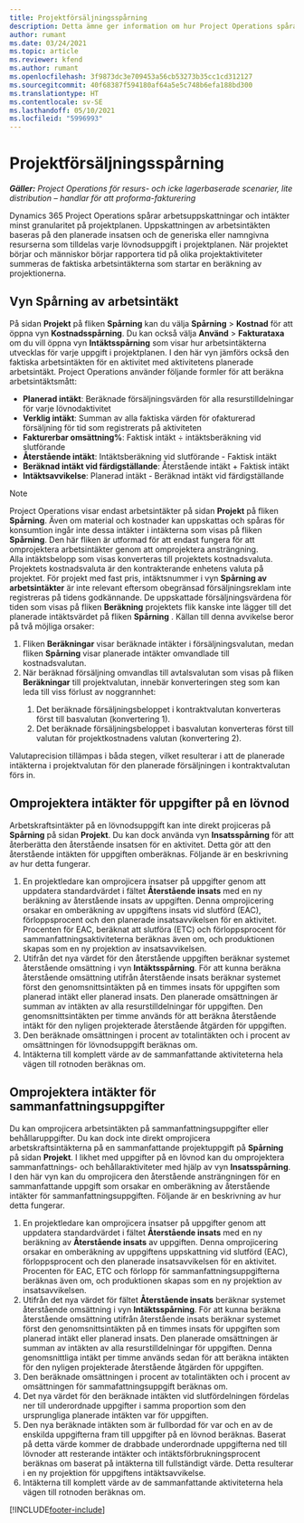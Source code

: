 ```yaml
---
title: Projektförsäljningsspårning
description: Detta ämne ger information om hur Project Operations spårar framsteg mot arbetsintäkten för ett projekt.
author: rumant
ms.date: 03/24/2021
ms.topic: article
ms.reviewer: kfend
ms.author: rumant
ms.openlocfilehash: 3f9873dc3e709453a56cb53273b35cc1cd312127
ms.sourcegitcommit: 40f68387f594180af64a5e5c748b6efa188bd300
ms.translationtype: HT
ms.contentlocale: sv-SE
ms.lasthandoff: 05/10/2021
ms.locfileid: "5996993"
---
```

# <a name="project-sales-tracking"></a>Projektförsäljningsspårning

_**Gäller:** Project Operations för resurs- och icke lagerbaserade scenarier, lite distribution – handlar för att proforma-fakturering_

Dynamics 365 Project Operations spårar arbetsuppskattningar och intäkter minst granularitet på projektplanen. Uppskattningen av arbetsintäkten baseras på den planerade insatsen och de generiska eller namngivna resurserna som tilldelas varje lövnodsuppgift i projektplanen. När projektet börjar och människor börjar rapportera tid på olika projektaktiviteter summeras de faktiska arbetsintäkterna som startar en beräkning av projektionerna.

## <a name="labor-revenue-tracking-view"></a>Vyn Spårning av arbetsintäkt

På sidan **Projekt** på fliken **Spårning** kan du välja **Spårning** > **Kostnad** för att öppna vyn **Kostnadsspårning**. Du kan också välja **Använd** > **Fakturataxa** om du vill öppna vyn **Intäktsspårning** som visar hur arbetsintäkterna utvecklas för varje uppgift i projektplanen. I den här vyn jämförs också den faktiska arbetsintäkten för en aktivitet med aktivitetens planerade arbetsintäkt. Project Operations använder följande formler för att beräkna arbetsintäktsmått:

- **Planerad intäkt**: Beräknade försäljningsvärden för alla resurstilldelningar för varje lövnodaktivitet
- **Verklig intäkt**: Summan av alla faktiska värden för ofakturerad försäljning för tid som registrerats på aktiviteten
- **Fakturerbar omsättning%**: Faktisk intäkt ÷ intäktsberäkning vid slutförande
- **Återstående intäkt**: Intäktsberäkning vid slutförande - Faktisk intäkt
- **Beräknad intäkt vid färdigställande**: Återstående intäkt + Faktisk intäkt
- **Intäktsavvikelse**: Planerad intäkt - Beräknad intäkt vid färdigställande


> [!NOTE]
> Project Operations visar endast arbetsintäkter på sidan **Projekt** på fliken **Spårning**. Även om material och kostnader kan uppskattas och spåras för konsumtion ingår inte dessa intäkter i intäkterna som visas på fliken **Spårning**. Den här fliken är utformad för att endast fungera för att omprojektera arbetsintäkter genom att omprojektera ansträngning.  
> Alla intäktsbelopp som visas konverteras till projektets kostnadsvaluta. Projektets kostnadsvaluta är den kontrakterande enhetens valuta på projektet. För projekt med fast pris, intäktsnummer i vyn **Spårning av arbetsintäkter** är inte relevant eftersom obegränsad försäljningsreklam inte registreras på tidens godkännande.
> De uppskattade försäljningsvärdena för tiden som visas på fliken **Beräkning** projektets flik kanske inte lägger till det planerade intäktsvärdet på fliken **Spårning** . Källan till denna avvikelse beror på två möjliga orsaker:
><ol>
   ><li> Fliken <b>Beräkningar</b> visar beräknade intäkter i försäljningsvalutan, medan fliken <b>Spårning</b> visar planerade intäkter omvandlade till kostnadsvalutan. </li>
   ><li> När beräknad försäljning omvandlas till avtalsvalutan som visas på fliken <b>Beräkningar</b> till projektvalutan, innebär konverteringen steg som kan leda till viss förlust av noggrannhet: </li>
><ol>
><li> Det beräknade försäljningsbeloppet i kontraktvalutan konverteras först till basvalutan (konvertering 1).</li>
><li> Det beräknade försäljningsbeloppet i basvalutan konverteras först till valutan för projektkostnadens valutan (konvertering 2). </li>
></ol>
></ol>
> Valutaprecision tillämpas i båda stegen, vilket resulterar i att de planerade intäkterna i projektvalutan för den planerade försäljningen i kontraktvalutan förs in.
   

## <a name="reprojecting-revenues-on-leaf-node-tasks"></a>Omprojektera intäkter för uppgifter på en lövnod

Arbetskraftsintäkter på en lövnodsuppgift kan inte direkt projiceras på **Spårning** på sidan **Projekt**. Du kan dock använda vyn **Insatsspårning** för att återberätta den återstående insatsen för en aktivitet. Detta gör att den återstående intäkten för uppgiften omberäknas. Följande är en beskrivning av hur detta fungerar.

1. En projektledare kan omprojicera insatser på uppgifter genom att uppdatera standardvärdet i fältet **Återstående insats** med en ny beräkning av återstående insats av uppgiften. Denna omprojicering orsakar en omberäkning av uppgiftens insats vid slutförd (EAC), förloppsprocent och den planerade insatsavvikelsen för en aktivitet. Procenten för EAC, beräknat att slutföra (ETC) och förloppsprocent för sammanfattningsaktiviteterna beräknas även om, och produktionen skapas som en ny projektion av insatsavvikelsen.
2. Utifrån det nya värdet för den återstående uppgiften beräknar systemet återstående omsättning i vyn **Intäktsspårning**. För att kunna beräkna återstående omsättning utifrån återstående insats beräknar systemet först den genomsnittsintäkten på en timmes insats för uppgiften som planerad intäkt eller planerad insats. Den planerade omsättningen är summan av intäkten av alla resurstilldelningar för uppgiften. Den genomsnittsintäkten per timme används för att beräkna återstående intäkt för den nyligen projekterade återstående åtgärden för uppgiften.
3. Den beräknade omsättningen i procent av totalintäkten och i procent av omsättningen för lövnodsuppgift beräknas om.
4. Intäkterna till komplett värde av de sammanfattande aktiviteterna hela vägen till rotnoden beräknas om.

## <a name="reprojecting-revenues-on-summary-tasks"></a>Omprojektera intäkter för sammanfattningsuppgifter

Du kan omprojicera arbetsintäkten på sammanfattningsuppgifter eller behållaruppgifter. Du kan dock inte direkt omprojicera arbetskraftsintäkterna på en sammanfattande projektuppgift på **Spårning** på sidan **Projekt**. I likhet med uppgifter på en lövnod kan du omprojektera sammanfattnings- och behållaraktiviteter med hjälp av vyn **Insatsspårning**. I den här vyn kan du omprojicera den återstående ansträngningen för en sammanfattande uppgift som orsakar en omberäkning av återstående intäkter för sammanfattningsuppgiften. Följande är en beskrivning av hur detta fungerar.

1. En projektledare kan omprojicera insatser på uppgifter genom att uppdatera standardvärdet i fältet **Återstående insats** med en ny beräkning av **Återstående insats** av uppgiften. Denna omprojicering orsakar en omberäkning av uppgiftens uppskattning vid slutförd (EAC), förloppsprocent och den planerade insatsavvikelsen för en aktivitet. Procenten för EAC, ETC och förlopp för sammanfattningsuppgifterna beräknas även om, och produktionen skapas som en ny projektion av insatsavvikelsen.
2. Utifrån det nya värdet för fältet **Återstående insats** beräknar systemet återstående omsättning i vyn **Intäktsspårning**. För att kunna beräkna återstående omsättning utifrån återstående insats beräknar systemet först den genomsnittsintäkten på en timmes insats för uppgiften som planerad intäkt eller planerad insats. Den planerade omsättningen är summan av intäkten av alla resurstilldelningar för uppgiften. Denna genomsnittliga intäkt per timme används sedan för att beräkna intäkten för den nyligen projekterade återstående åtgärden för uppgiften.
3. Den beräknade omsättningen i procent av totalintäkten och i procent av omsättningen för sammafattningsuppgift beräknas om.
4. Det nya värdet för den beräknade intäkten vid slutfördelningen fördelas ner till underordnade uppgifter i samma proportion som den ursprungliga planerade intäkten var för uppgiften.
5. Den nya beräknade intäkten som är fullbordad för var och en av de enskilda uppgifterna fram till uppgifter på en lövnod beräknas. Baserat på detta värde kommer de drabbade underordnade uppgifterna ned till lövnoder att resterande intäkter och intäktsförbrukningsprocent beräknas om baserat på intäkterna till fullständigt värde. Detta resulterar i en ny projektion för uppgiftens intäktsavvikelse. 
6. Intäkterna till komplett värde av de sammanfattande aktiviteterna hela vägen till rotnoden beräknas om.


[!INCLUDE[footer-include](../includes/footer-banner.md)]

